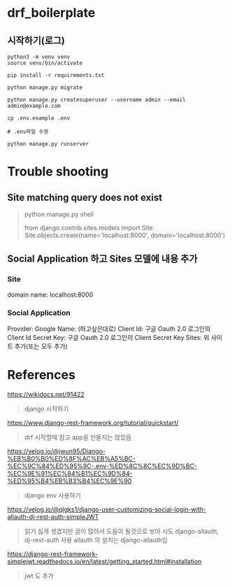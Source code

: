 
# drf_boilerplate

## 시작하기(로그)

```
python3 -m venv venv
source venv/bin/activate 

pip install -r requirements.txt

python manage.py migrate

python manage.py createsuperuser --username admin --email admin@example.com

cp .env.example .env

# .env파일 수정

python manage.py runserver
```

# Trouble shooting

## Site matching query does not exist
> python manage.py shell
> 
> from django.contrib.sites.models import Site
> Site.objects.create(name='localhost:8000', domain='localhost:8000')


## Social Application 하고 Sites 모델에 내용 추가

### Site 

domain name: localhost:8000

### Social Application

Provider: Google
Name: (하고싶은대로)
Client Id: 구글 Oauth 2.0 로그인의 Client Id
Secret Key: 구글 Oauth 2.0 로그인의 Client Secret Key
Sites: 위 사이트 추가(또는 모두 추가)



# References

https://wikidocs.net/91422
> django 시작하기

https://www.django-rest-framework.org/tutorial/quickstart/
> drf 시작할때 참고 app을 만들지는 않았음

https://velog.io/@jwun95/Django-%EB%B0%B0%ED%8F%AC%EB%A5%BC-%EC%9C%84%ED%95%9C-.env-%ED%8C%8C%EC%9D%BC-%EC%9E%91%EC%84%B1%EC%9D%84-%ED%95%B4%EB%B3%B4%EC%9E%90
> django env 사용하기

https://velog.io/@qlgks1/django-user-customizing-social-login-with-allauth-dj-rest-auth-simpleJWT
> 읽기 싫게 생겼지만 글이 많아서 도움이 될것으로 보아 시도
> django-allauth, dj-rest-auth 사용
> allauth 의 설치는 django-allauth임

https://django-rest-framework-simplejwt.readthedocs.io/en/latest/getting_started.html#installation
> jwt 도 추가